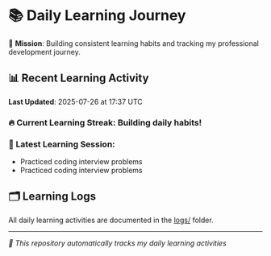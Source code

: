 # 📚 Daily Learning Journey

🎯 **Mission**: Building consistent learning habits and tracking my professional development journey.

## 📊 Recent Learning Activity

**Last Updated**: 2025-07-26 at 17:37 UTC

### 🔥 Current Learning Streak: Building daily habits!

### 📝 Latest Learning Session:
- Practiced coding interview problems
- Practiced coding interview problems

## 🗂️ Learning Logs

All daily learning activities are documented in the [logs/](./logs/) folder.

---
*🤖 This repository automatically tracks my daily learning activities*
